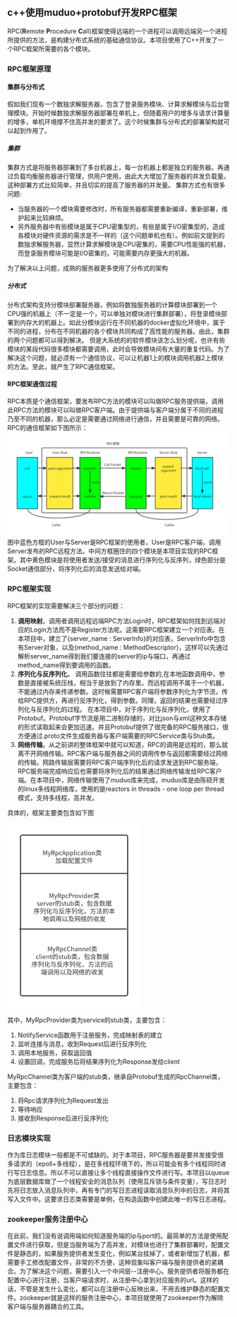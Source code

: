 ## c++使用muduo+protobuf开发RPC框架
RPC(**R**emote **P**rocedure **C**all)框架使得远端的一个进程可以调用远端另一个进程所提供的方法，是构建分布式系统的基础通信协议。本项目使用了C++开发了一个RPC框架所需要的各个模块。
### RPC框架原理
#### 集群与分布式
假如我们现有一个数独求解服务器，包含了登录服务模块、计算求解模块与后台管理模块。开始时候数独求解服务器部署在单机上，但随着用户的增多与请求计算量的增多，单机环境撑不住高并发的要求了。这个时候集群与分布式的部署架构就可以起到作用了。
##### 集群
集群方式是将服务器部署到了多台机器上，每一台机器上都是独立的服务器。再通过负载均衡服务器进行管理，供用户使用，由此大大增加了服务器的并发负载量。这种部署方式比较简单，并且切实的提高了服务器的并发量。
集群方式也有很多问题:
* 当服务器的一个模块需要修改时，所有服务器都需要重新编译，重新部署，维护起来比较麻烦。    
* 另外服务器中有些模块是属于CPU密集型的，有些是属于I/O密集型的，造成各模块对硬件资源的需求是不一样的（这个问题单机也有）。例如前文提到的数独求解服务器，显然计算求解模块是CPU密集的，需要CPU性能强的机器，而登录服务模块可能是I/O密集的，可能需要内存更强大的机器。

为了解决以上问题，成熟的服务器更多使用了分布式的架构
##### 分布式
分布式架构支持分模块部署服务器，例如将数独服务器的计算模块部署到一个CPU强的机器上（不一定是一个，可以单独对模块进行集群部署），将登录模块部署到内存大的机器上。如此分模块运行在不同机器的docker虚拟化环境中，属于不同的进程，分布在不同机器的各个模块共同构成了高性能的服务器。由此，集群的两个问题都可以得到解决。
但是大系统的的软件模块该怎么划分呢，也许有些模块的某段代码很多模块都需要调用，此时会导致模块间有大量的重复代码。为了解决这个问题，就必须有一个通信协议，可以让机器1上的模块调用机器2上模块的方法。至此，就产生了RPC通信框架。
#### RPC框架通信过程
RPC本质是个通信框架，要发布RPC方法的模块可以叫做RPC服务提供端，调用此RPC方法的模块可以叫做RPC客户端。由于提供端与客户端分属于不同的进程乃至不同的机器，那么必定是需要通过网络进行通信，并且需要是可靠的网络。
RPC的通信框架如下图所示：
![RPC框架图](doc/RPC框架图.png "RPC框架图")
图中蓝色方框的User与Server是RPC框架的使用者，User是RPC客户端，调用Server发布的RPC远程方法。中间方框圈住的四个模块是本项目实现的RPC框架。其中黄色模块是将使用者发送/接受的消息进行序列化与反序列，绿色部分是Socket通信部分，将序列化后的消息发送给对端。
### RPC框架实现
RPC框架的实现需要解决三个部分的问题：
1.  **调用映射**。调用者调用远程远端RPC方法Login时，RPC框架如何找到远端对应的Login方法而不是Register方法呢。这需要RPC框架建立一个对应表。在本项目中，建立了{server_name : ServerInfo}的对应表，ServerInfo中包含有Server对象，以及{method_name : MethodDescriptor}，这样可以先通过解析server_name得到我们要连接的server的ip与端口，再通过method_name得到要调用的函数。
2.   **序列化与反序列化**。 调用函数往往都是需要给参数的,在本地函数调用中，参数是直接被系统压栈，相当于是放到了内存里。而远程调用不属于一个机器，不能通过内存来传递参数。这时候需要RPC客户端将参数序列化为字节流，传给RPC提供方，再进行反序列化，得到参数。同理，返回的结果也需要经过序列化与反序列化的过程。 在本项目中，对于序列化与反序列化，使用了Protobuf。Protobuf字节流是用二进制存储的，对比json与xml这种文本存储的形式读取起来会更加迅速。并且Protobuf提供了很完备的RPC服务接口，很方便通过.proto文件生成服务器与客户端需要的RPCService类与Stub类。
3. **网络传输**。从之前讲的整体框架中就可以知道，RPC的调用是远程的，那么就离不开网络传输。RPC客户端与服务器之间的调用传参与返回都需要经过网络的传输。网路传输层需要将RPC客户端序列化后的请求发送到RPC服务端，RPC服务端完成响应后也需要将序列化后的结果通过网络传输发给RPC客户端。在本项目中，网络传输使用了muduo库来完成，muduo库是由陈硕开发的linux多线程网络库，使用的是reactors in threads - one loop per thread模式，支持多线程，高并发。

具体的，框架主要类包含如下图

<img src="/doc/主要类.png" alt="主要类" width=300/>

其中，MyRpcProvider类为service的stub类，主要包含：
1. NotifyService函数用于注册服务，完成映射表的建立
2. 监听连接与消息，收到Request后进行反序列化
3. 调用本地服务，获取返回值
4. 设置回调，完成服务后将结果序列化为Response发给client

MyRpcChannel类为客户端的stub类，继承自Protobuf生成的RpcChannel类，主要包含：
1. 将Rpc请求序列化为Request发出
2. 等待响应
3. 接收到Response后进行反序列化
   
### 日志模块实现
作为库日志模块一般都是不可或缺的。对于本项目，RPC服务器是要并发接受很多请求的（epoll+多线程），是在多线程环境下的，所以可能会有多个线程同时进行写日志信息。所以不可以直接让多个线程直接操作文件进行写。本项目以queue为底层数据库做了一个线程安全的消息队列（使用互斥锁与条件变量），写日志时先将日志放入消息队列中，再有专门的写日志进程读取消息队列中的日志，并将其写入文件中。这要求日志类需要是单例，在构造函数中创建此唯一的写日志进程。

### zookeeper服务注册中心
在此前，我们没有说调用端如何知道服务端的ip与port的。最简单的方法是使用配置文件进行获取，但是当服务端为了高并发，对模块也进行了集群部署时，配置文件是静态的，如果服务提供者发生变化，例如某台挂掉了，或者新增加了机器，都需要手工修改配置文件，非常的不方便，这种现象叫客户端与服务提供者的紧耦合。为了解决这个问题，需要引入一个中间层--注册中心。服务提供者将服务都在配置中心进行注册，当客户端请求时，从注册中心拿到对应服务的url。这样的话，不管是发生什么变化，都可以在注册中心反映出来，不用去维护静态的配置文件。zookeeper就是这样的服务注册中心，本项目就使用了zookeeper作为解除客户端与服务器耦合的工具。